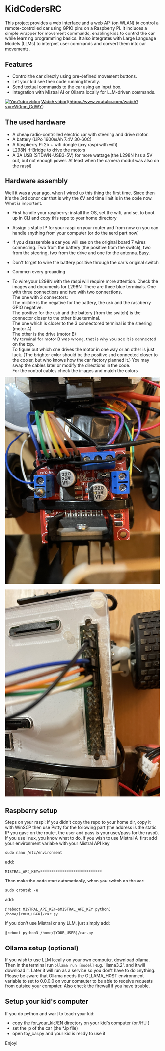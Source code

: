 # KidCodersRC

This project provides a web interface and a web API (on WLAN) to control a remote-controlled car using GPIO pins on a Raspberry Pi. It includes a simple wrapper for movement commands, enabling kids to control the car while learning programming basics. It also integrates with Large Language Models (LLMs) to interpret user commands and convert them into car movements.

## Features

- Control the car directly using pre-defined movement buttons.
- Let your kid see their code running literally.
- Send textual commands to the car using an input box.
- Integration with Mistral AI or Ollama locally for LLM-driven commands.

[![YouTube video](https://img.youtube.com/vi/reW0mn_GdWY/0.jpg)](https://www.youtube.com/watch?v=reW0mn_GdWY)
[Watch video](https://img.youtube.com/vi/reW0mn_GdWY/0.jpg)](https://www.youtube.com/watch?v=reW0mn_GdWY)

## The used hardware

- A cheap radio-controlled electric car with steering and drive motor.
- A battery (LiPo 1600mAh 7.4V 30-60C)
- A Raspberry Pi 2b + wifi dongle (any raspi with wifi)
- L298N H-Bridge to drive the motors
- A 3A USB (STDWN-USB3-5V) for more wattage (the L298N has a 5V out, but not enough power. At least when the camera modul was also on the raspi)

## Hardware assembly
Well it was a year ago, when I wired up this thing the first time. Since then it's the 3rd donor car that is why the 6V and time limit is in the code now.
What is important:
- First handle your raspberry: install the OS, set the wifi, and set to boot up in CLI and copy this repo to your home directory
- Assign a static IP for your raspi on your router and from now on you can handle anything from your computer (or do the nerd part now)

- If you disassemble a car you will see on the original board 7 wires connecting. Two from the battery (the positive from the switch), two from the steering, two from the drive and one for the antenna. Easy.
- Don't forget to wire the battery positive through the car's original switch
- Common every grounding

- To wire your L298N with the raspi will require more attention. Check the images and documents for L298N.
  There are three blue terminals. One with three connections and two with two connections.<br>
  The one with 3 connectors:<br>
	The middle is the negative for the battery, the usb and the raspberry GPIO negative.<br>
	The positive for the usb and the battery (from the switch) is the connector closer to the other blue terminal.<br>
  The one which is closer to the 3 connectored terminal is the steering (motor A)<br>
  The other is the drive (motor B)<br>
  My terminal for motor B was wrong, that is why you see it is connected on the top.<br>
  To figure out which one drives the motor in one way or an other is just luck. (The brighter color should be the positive and connected closer to the cooler, but who knows how the car factory planned it.) You may swap the cables later or modify the directions in the code.<br>
  For the control cables check the images and match the colors.
  
  
![L298N](images/L298N.jpeg)


![Raspberry GPIO](images/raspberry_gpio.jpeg)


## Raspberry setup
Steps on your raspi:
If you didn't copy the repo to your home dir, copy it with WinSCP then use Putty for the following part (the address is the static IP you gave on the router, the user and pass is your user/pass for the raspi). If you use linux, you know what to do.
If you wish to use Mistral AI first add your environment variable with your Mistral API key:
```
sudo nano /etc/environment
```

add:

```
MISTRAL_API_KEY=****************************
```

Then make the code start automatically, when you switch on the car:
```
sudo crontab -e
```

add:

```
@reboot MISTRAL_API_KEY=$MISTRAL_API_KEY python3 /home/[YOUR_USER]/car.py
```

If you don't use Mistral or any LLM, just simply add:
```
@reboot python3 /home/[YOUR_USER]/car.py
```

## Ollama setup (optional)
If you wish to use LLM locally on your own computer, download ollama. Then in the terminal run ```ollama run [model]``` e.g. 'llama3.2'. and it will download it. Later it will run as a service so you don't have to do anything. Please be aware that Ollama needs the OLLAMA_HOST environment variable to set to 0.0.0.0 on your computer to be able to receive requests from outside your computer. Also check the firewall if you have trouble.

## Setup your kid's computer
If you do python and want to teach your kid:

- copy the for_your_kid/EN directory on your kid's computer (or /HU )
- set the ip of the car (the *.ip file)
- open toy_car.py and your kid is ready to use it


Enjoy!
